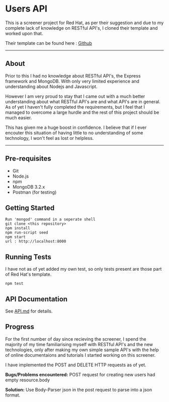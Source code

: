 # Users API

This is a screener project for Red Hat, as per their suggestion and due to my complete lack of knowledge on RESTful API's, I cloned their template and worked upon that.

Their template can be found here : [Github](https://github.com/feedhenry/users-api)

---

## About

Prior to this I had no knowledge about RESTful API's, the Express framework and MongoDB. With only very limited experience and understanding about Nodejs and Javascript. 

However I am very proud to stay that I came out with a much better understanding about what RESTful API's are and what API's are in general. As of yet I haven't fully completed the requirements, but I feel that I managed to overcome a large hurdle and the rest of this project should be much easier.

This has given me a huge boost in confidence. I believe that if I ever encouter this situation of having little to no understanding of some technology, I won't feel as lost or helpless.

---

## Pre-requisites

- Git
- Node.js
- npm
- MongoDB 3.2.x
- Postman (for testing)

## Getting Started
    
    Run 'mongod' command in a seperate shell
    git clone <this repository>
    npm install
    npm run-script seed
    npm start
    url : http://localhost:8000

## Running Tests

I have not as of yet added my own test, so only tests present are those part of Red Hat's template.

    npm test
    
## API Documentation

See [API.md](API.md) for details.


## Progress

For the first number of day since recieving the screener, I spend the majority of my time familiarising myself with RESTful API's and the new technologies, only after making my own simple sample API's with the help of online documentaions and tutorials I started working on this screener.


I have implemented the POST and DELETE HTTP requests as of yet.


__Bugs/Problems encountered:__ POST request for creating new users had empty resource.body


__Solution:__ Use Body-Parser json in the post request to parse into a json format.